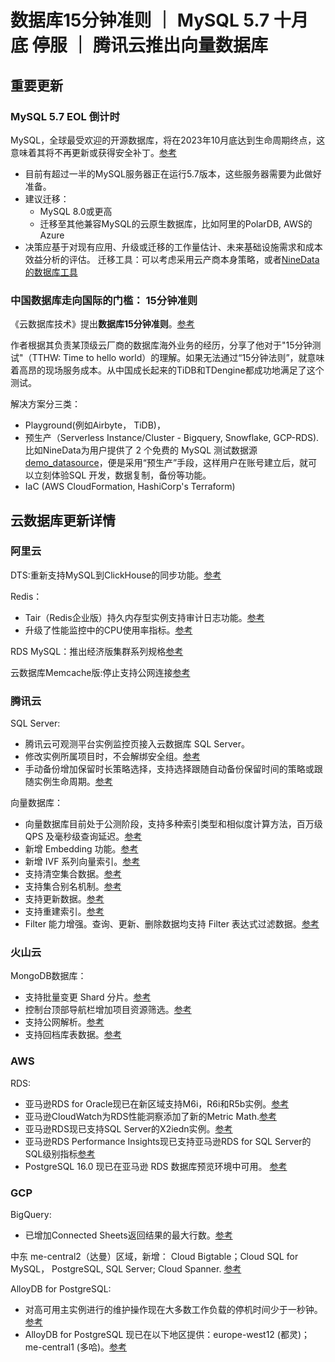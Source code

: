 # 数据库15分钟准则 ｜ MySQL 5.7 十月底 停服 ｜ 腾讯云推出向量数据库  
## 重要更新
### MySQL 5.7 EOL 倒计时
MySQL，全球最受欢迎的开源数据库，将在2023年10月底达到生命周期终点，这意味着其将不再更新或获得安全补丁。[参考](https://www.infoworld.com/article/3699117/update-or-migrate-planning-for-mysql-5-7-eol.html)

* 目前有超过一半的MySQL服务器正在运行5.7版本，这些服务器需要为此做好准备。
* 建议迁移：
	*  MySQL 8.0或更高
	* 迁移至其他兼容MySQL的云原生数据库，比如阿里的PolarDB, AWS的Azure
* 决策应基于对现有应用、升级或迁移的工作量估计、未来基础设施需求和成本效益分析的评估。 迁移工具：可以考虑采用云产商本身策略，或者[NineData的数据库工具](ninedata.cloud)

### 中国数据库走向国际的门槛： 15分钟准则

《云数据库技术》提出**数据库15分钟准则**。[参考](https://mp.weixin.qq.com/s/NlwtxtX8AOilsP5x0qRKYA)

作者根据其负责某顶级云厂商的数据库海外业务的经历，分享了他对于"15分钟测试"（TTHW: Time to hello world）的理解。如果无法通过“15分钟法则”，就意味着高昂的现场服务成本。从中国成长起来的TiDB和TDengine都成功地满足了这个测试。


解决方案分三类：

* Playground(例如Airbyte， TiDB)，
* 预生产（Serverless Instance/Cluster - Bigquery, Snowflake, GCP-RDS). 比如NineData为用户提供了 2 个免费的 MySQL 测试数据源[demo_datasource](https://docs.ninedata.cloud/quick_start/demo_datasource)，便是采用“预生产”手段，这样用户在账号建立后，就可以立刻体验SQL 开发，数据复制，备份等功能。
* IaC (AWS CloudFormation, HashiCorp's Terraform) 




## 云数据库更新详情 

### 阿里云

DTS:重新支持MySQL到ClickHouse的同步功能。[参考](https://help.aliyun.com/zh/dts/user-guide/synchronize-from-rds-mysql-to-clickhouse-cluster?spm=a2c4g.11186623.0.i2)

Redis：

* Tair（Redis企业版）持久内存型实例支持审计日志功能。[参考](https://help.aliyun.com/zh/redis/product-overview/release-notes?spm=a2c4g.11186623.0.0.49b951193lWMOm)
* 升级了性能监控中的CPU使用率指标。[参考](https://help.aliyun.com/zh/redis/product-overview/notice-on-the-upgrade-of-the-cpu-utilization-metric-in-performance-monitoring?spm=a2c4g.11186623.0.0.681d3e00i8YB39)

RDS MySQL：推出经济版集群系列规格[参考](https://help.aliyun.com/zh/rds/product-overview/cluster-edition-for-apsaradb-rds-for-mysql-supports-cost-effective-instance-types-from-20230912?spm=a2c4g.11186623.0.0.46061e504XX32t)

云数据库Memcache版:停止支持公网连接[参考](https://help.aliyun.com/document_detail/2543814.html?spm=a2c4g.2551263.0.0.262a4df0n7r4yh)




### 腾讯云

SQL Server:

* 腾讯云可观测平台实例监控页接入云数据库 SQL Server。
* 修改实例所属项目时，不会解绑安全组。[参考](https://cloud.tencent.com/document/product/238/43219)
* 手动备份增加保留时长策略选择，支持选择跟随自动备份保留时间的策略或跟随实例生命周期。[参考](https://cloud.tencent.com/document/product/238/70156)

向量数据库：

* 向量数据库目前处于公测阶段，支持多种索引类型和相似度计算方法，百万级 QPS 及毫秒级查询延迟。[参考](https://cloud.tencent.com/document/product/1709/94945)
* 新增 Embedding 功能。[参考](https://cloud.tencent.com/document/product/1709/98014)
* 新增 IVF 系列向量索引。[参考](https://cloud.tencent.com/document/product/1709/95428)
* 支持清空集合数据。[参考](https://cloud.tencent.com/document/product/1709/98684)
* 支持集合别名机制。[参考](https://cloud.tencent.com/document/product/1709/98686)
* 支持更新数据。[参考](https://cloud.tencent.com/document/product/1709/98667)
* 支持重建索引。[参考](https://cloud.tencent.com/document/product/1709/98690)
* Filter 能力增强。查询、更新、删除数据均支持 Filter 表达式过滤数据。[参考](https://cloud.tencent.com/document/product/1709/95477)

### 火山云
MongoDB数据库：

* 支持批量变更 Shard 分片。[参考](https://www.volcengine.com/docs/6447/72267)
* 控制台顶部导航栏增加项目资源筛选。[参考](https://www.volcengine.com/docs/6293/71107)
* 支持公网解析。[参考](https://www.volcengine.com/docs/6447/1108497)
* 支持回档库表数据。[参考](https://www.volcengine.com/docs/6447/1122036)

### AWS

RDS:

* 亚马逊RDS for Oracle现已在新区域支持M6i，R6i和R5b实例。[参考](https://aws.amazon.com/about-aws/whats-new/2023/09/amazon-rds-oracle-m6i-r6i-r5b-instances-new-regions/)
* 亚马逊CloudWatch为RDS性能洞察添加了新的Metric Math.[参考](https://aws.amazon.com/about-aws/whats-new/2023/09/amazon-cloudwatch-metric-math-rds-insights/)
* 亚马逊RDS现已支持SQL Server的X2iedn实例。[参考](https://aws.amazon.com/about-aws/whats-new/2023/09/amazon-rds-x2iedn-instances-sql-server/)
* 亚马逊RDS Performance Insights现已支持亚马逊RDS for SQL Server的SQL级别指标[参考](https://aws.amazon.com/about-aws/whats-new/2023/09/amazon-rds-performance-insights-sql-metrics-rds-server/)
* PostgreSQL 16.0 现已在亚马逊 RDS 数据库预览环境中可用。
[参考](https://aws.amazon.com/about-aws/whats-new/2023/09/postgresql-16-rds-database-preview-environment/)

### GCP

BigQuery:

* 已增加Connected Sheets返回结果的最大行数。[参考](https://cloud.google.com/release-notes#September_20_2023)

中东 me-central2（达曼）区域，新增： Cloud Bigtable；Cloud SQL for MySQL， PostgreSQL, SQL Server; Cloud Spanner. [参考](https://cloud.google.com/release-notes#September_19_2023)

AlloyDB for PostgreSQL:

* 对高可用主实例进行的维护操作现在大多数工作负载的停机时间少于一秒钟。[参考](https://cloud.google.com/alloydb/docs/overview#maintenance)
* AlloyDB for PostgreSQL 现已在以下地区提供：europe-west12 (都灵)； me-central1 (多哈)。[参考](https://cloud.google.com/alloydb/docs/locations)